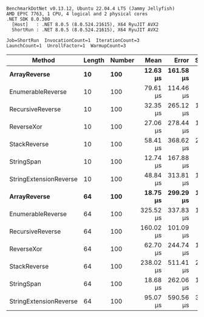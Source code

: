 ```

BenchmarkDotNet v0.13.12, Ubuntu 22.04.4 LTS (Jammy Jellyfish)
AMD EPYC 7763, 1 CPU, 4 logical and 2 physical cores
.NET SDK 8.0.300
  [Host]   : .NET 8.0.5 (8.0.524.21615), X64 RyuJIT AVX2
  ShortRun : .NET 8.0.5 (8.0.524.21615), X64 RyuJIT AVX2

Job=ShortRun  InvocationCount=1  IterationCount=3  
LaunchCount=1  UnrollFactor=1  WarmupCount=3  

```
| Method                 | Length | Number | Mean      | Error     | StdDev    | Median     | Min        | Max       | Allocated |
|----------------------- |------- |------- |----------:|----------:|----------:|-----------:|-----------:|----------:|----------:|
| **ArrayReverse**           | **10**     | **100**    |  **12.63 μs** | **161.58 μs** |  **8.857 μs** |   **7.665 μs** |   **7.364 μs** |  **22.85 μs** |  **10.09 KB** |
| EnumerableReverse      | 10     | 100    |  79.61 μs | 114.46 μs |  6.274 μs |  80.341 μs |  73.008 μs |  85.49 μs |  25.72 KB |
| RecursiveReverse       | 10     | 100    |  32.35 μs | 265.12 μs | 14.532 μs |  25.778 μs |  22.271 μs |  49.01 μs |  33.53 KB |
| ReverseXor             | 10     | 100    |  27.06 μs | 278.44 μs | 15.262 μs |  29.712 μs |  10.645 μs |  40.82 μs |  10.09 KB |
| StackReverse           | 10     | 100    |  58.41 μs | 368.62 μs | 20.206 μs |  51.437 μs |  42.620 μs |  81.18 μs |  31.19 KB |
| StringSpan             | 10     | 100    |  12.74 μs | 167.88 μs |  9.202 μs |   7.594 μs |   7.263 μs |  23.36 μs |   5.41 KB |
| StringExtensionReverse | 10     | 100    |  48.84 μs | 313.81 μs | 17.201 μs |  39.559 μs |  38.267 μs |  68.68 μs |  28.84 KB |
| **ArrayReverse**           | **64**     | **100**    |  **18.75 μs** | **299.29 μs** | **16.405 μs** |   **9.728 μs** |   **8.846 μs** |  **37.69 μs** |  **30.41 KB** |
| EnumerableReverse      | 64     | 100    | 325.52 μs | 337.83 μs | 18.518 μs | 321.544 μs | 309.320 μs | 345.71 μs |  59.31 KB |
| RecursiveReverse       | 64     | 100    | 160.02 μs | 101.09 μs |  5.541 μs | 158.778 μs | 155.211 μs | 166.08 μs | 560.88 KB |
| ReverseXor             | 64     | 100    |  62.70 μs | 244.74 μs | 13.415 μs |  60.304 μs |  50.636 μs |  77.14 μs |  30.41 KB |
| StackReverse           | 64     | 100    | 238.02 μs | 511.41 μs | 28.032 μs | 234.170 μs | 212.118 μs | 267.78 μs |  88.22 KB |
| StringSpan             | 64     | 100    |  18.68 μs | 262.06 μs | 14.365 μs |  10.755 μs |  10.024 μs |  35.26 μs |  15.56 KB |
| StringExtensionReverse | 64     | 100    |  95.07 μs | 590.56 μs | 32.371 μs |  84.790 μs |  69.080 μs | 131.33 μs |  68.69 KB |

